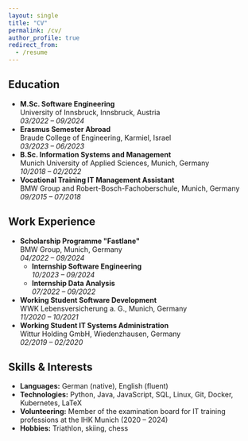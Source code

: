 ```yaml
---
layout: single
title: "CV"
permalink: /cv/
author_profile: true
redirect_from:
  - /resume
---
```


## Education
- **M.Sc. Software Engineering**  
  University of Innsbruck, Innsbruck, Austria  
  *03/2022 – 09/2024*
- **Erasmus Semester Abroad**  
  Braude College of Engineering, Karmiel, Israel  
  *03/2023 – 06/2023*
- **B.Sc. Information Systems and Management**  
  Munich University of Applied Sciences, Munich, Germany  
  *10/2018 – 02/2022*
- **Vocational Training IT Management Assistant**  
  BMW Group and Robert-Bosch-Fachoberschule, Munich, Germany  
  *09/2015 – 07/2018*

## Work Experience
- **Scholarship Programme "Fastlane"**  
  BMW Group, Munich, Germany  
  *04/2022 – 09/2024*
    - **Internship Software Engineering**  
    *10/2023 – 09/2024*
    - **Internship Data Analysis**   
    *07/2022 – 09/2022*
- **Working Student Software Development**  
  WWK Lebensversicherung a. G., Munich, Germany  
  *11/2020 – 10/2021*
- **Working Student IT Systems Administration**  
  Wittur Holding GmbH, Wiedenzhausen, Germany  
  *02/2019 – 02/2020*

## Skills & Interests
- **Languages:** German (native), English (fluent)  
- **Technologies:** Python, Java, JavaScript, SQL, Linux, Git, Docker, Kubernetes, LaTeX  
- **Volunteering:** Member of the examination board for IT training professions at the IHK Munich (2020 – 2024)  
- **Hobbies:** Triathlon, skiing, chess  
